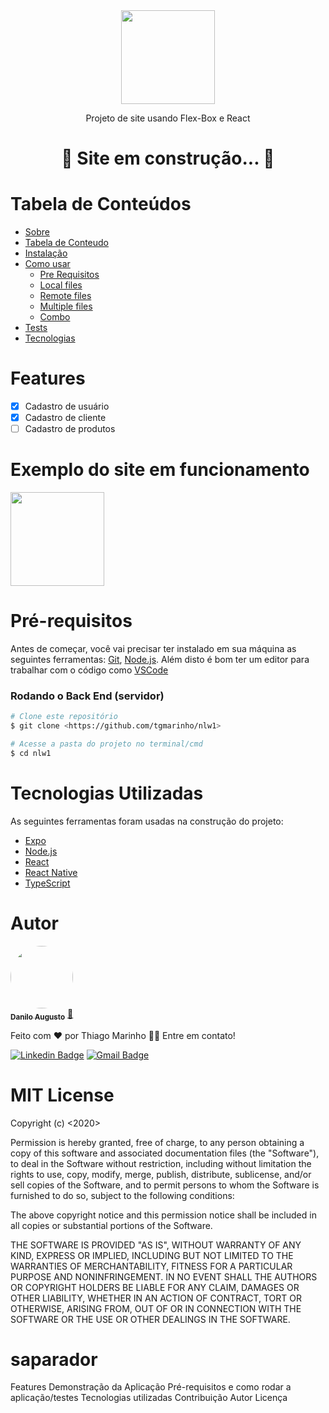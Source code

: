 
<div align="center">
<img src="https://user-images.githubusercontent.com/91206356/152497618-6c1f025d-6d86-4fd0-a8c4-8b2e9dfa21db.jpg" width="150px">
</div>
<p align="center">
 Projeto de site usando Flex-Box e React
</p>

<h1 align="center"> 
🚧  Site em construção...  🚧
</h1>


# Tabela de Conteúdos

<!--ts-->
   * [Sobre](#Sobre)
   * [Tabela de Conteudo](#tabela-de-conteudo)
   * [Instalação](#instalacao)
   * [Como usar](#como-usar)
      * [Pre Requisitos](#pre-requisitos)
      * [Local files](#local-files)
      * [Remote files](#remote-files)
      * [Multiple files](#multiple-files)
      * [Combo](#combo)
   * [Tests](#testes)
   * [Tecnologias](#tecnologias)
<!--te-->


# Features

- [x] Cadastro de usuário
- [x] Cadastro de cliente
- [ ] Cadastro de produtos

# Exemplo do site em funcionamento
<div>
<img src="https://media.giphy.com/media/Hz9a8TDV824GQ/giphy.gif" width="150px">
</div>

# Pré-requisitos

Antes de começar, você vai precisar ter instalado em sua máquina as seguintes ferramentas:
[Git](https://git-scm.com), [Node.js](https://nodejs.org/en/). 
Além disto é bom ter um editor para trabalhar com o código como [VSCode](https://code.visualstudio.com/)

### Rodando o Back End (servidor)

```bash
# Clone este repositório
$ git clone <https://github.com/tgmarinho/nlw1>

# Acesse a pasta do projeto no terminal/cmd
$ cd nlw1
```

# Tecnologias Utilizadas

As seguintes ferramentas foram usadas na construção do projeto:

- [Expo](https://expo.io/)
- [Node.js](https://nodejs.org/en/)
- [React](https://pt-br.reactjs.org/)
- [React Native](https://reactnative.dev/)
- [TypeScript](https://www.typescriptlang.org/)


# Autor

<a href="https://www.linkedin.com/in/daniloaugusto9101">
 <img style="border-radius: 50%;" src="https://media-exp1.licdn.com/dms/image/C4D03AQGDStZVq-uy4A/profile-displayphoto-shrink_800_800/0/1641510027050?e=1649289600&v=beta&t=ocSvy7kvPsESi7uuvdsEGFzF6ZZXjjHXNY-Z4bAJ8sI" width="100px;" alt=""/>
 <br />
 <sub><b>Danilo Augusto</b></sub></a> <a href="https://www.linkedin.com/in/daniloaugusto9101" title="Danilo">🚀</a>


Feito com ❤️ por Thiago Marinho 👋🏽 Entre em contato!

[![Linkedin Badge](https://img.shields.io/badge/-Thiago-blue?style=flat-square&logo=Linkedin&logoColor=white&link=https://www.linkedin.com/in/tgmarinho/)](https://www.linkedin.com/in/daniloaugusto910) 
[![Gmail Badge](https://img.shields.io/badge/-danilloagt@gmail.com-c14438?style=flat-square&logo=Gmail&logoColor=white&link=mailto:danilloagt@gmail.com)](mailto:danilloagt@gmail.com)


# MIT License

Copyright (c) <2020> <Seu Nome>

Permission is hereby granted, free of charge, to any person obtaining a copy
of this software and associated documentation files (the "Software"), to deal
in the Software without restriction, including without limitation the rights
to use, copy, modify, merge, publish, distribute, sublicense, and/or sell
copies of the Software, and to permit persons to whom the Software is
furnished to do so, subject to the following conditions:

The above copyright notice and this permission notice shall be included in all
copies or substantial portions of the Software.

THE SOFTWARE IS PROVIDED "AS IS", WITHOUT WARRANTY OF ANY KIND, EXPRESS OR
IMPLIED, INCLUDING BUT NOT LIMITED TO THE WARRANTIES OF MERCHANTABILITY,
FITNESS FOR A PARTICULAR PURPOSE AND NONINFRINGEMENT. IN NO EVENT SHALL THE
AUTHORS OR COPYRIGHT HOLDERS BE LIABLE FOR ANY CLAIM, DAMAGES OR OTHER
LIABILITY, WHETHER IN AN ACTION OF CONTRACT, TORT OR OTHERWISE, ARISING FROM,
OUT OF OR IN CONNECTION WITH THE SOFTWARE OR THE USE OR OTHER DEALINGS IN THE
SOFTWARE.

# saparador
Features
Demonstração da Aplicação
Pré-requisitos e como rodar a aplicação/testes
Tecnologias utilizadas
Contribuição
Autor
Licença
